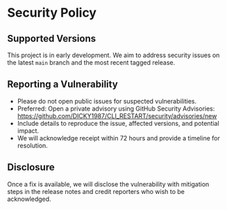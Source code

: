 # Security Policy

## Supported Versions

This project is in early development. We aim to address security issues on the latest `main` branch and the most recent tagged release.

## Reporting a Vulnerability

- Please do not open public issues for suspected vulnerabilities.
- Preferred: Open a private advisory using GitHub Security Advisories: https://github.com/DICKY1987/CLI_RESTART/security/advisories/new
- Include details to reproduce the issue, affected versions, and potential impact.
- We will acknowledge receipt within 72 hours and provide a timeline for resolution.

## Disclosure

Once a fix is available, we will disclose the vulnerability with mitigation steps in the release notes and credit reporters who wish to be acknowledged.
